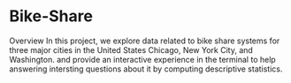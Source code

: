 # Bike-Share
Overview  In this project, we explore data related to  bike share systems for three major cities in the United States Chicago, New York City, and Washington. and provide an interactive experience in the terminal to help answering intersting questions about it by computing descriptive statistics. 
